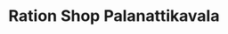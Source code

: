 ---
title: "Ration Shop Palanattikavala"
url: /valakom/ration-shop-palanattikavala/
shop: Lebensmittel
---